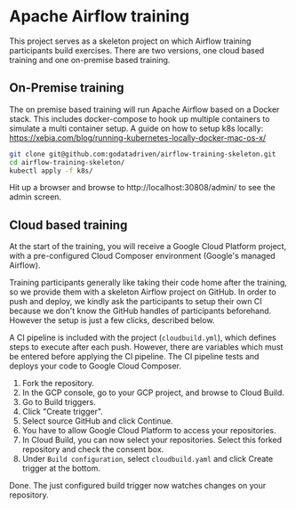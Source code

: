 # Apache Airflow training

This project serves as a skeleton project on which Airflow training participants build exercises. There are two versions, one cloud based training and one on-premise based training.

## On-Premise training

The on premise based training will run Apache Airflow based on a Docker stack. This includes docker-compose to hook up multiple containers to simulate a multi container setup. A guide on how to setup k8s locally: https://xebia.com/blog/running-kubernetes-locally-docker-mac-os-x/

```sh
git clone git@github.com:godatadriven/airflow-training-skeleton.git
cd airflow-training-skeleton/
kubectl apply -f k8s/
```

Hit up a browser and browse to http://localhost:30808/admin/ to see the admin screen.

## Cloud based training

At the start of the training, you will receive a Google Cloud Platform project, with a pre-configured Cloud Composer environment (Google's managed Airflow).

Training participants generally like taking their code home after the training, so we provide them with a skeleton Airflow project on GitHub. In order to push and deploy, we kindly ask the participants to setup their own CI because we don't know the GitHub handles of participants beforehand. However the setup is just a few clicks, described below.

A CI pipeline is included with the project (`cloudbuild.yml`), which defines steps to execute after each push. However, there are variables which must be entered before applying the CI pipeline. The CI pipeline tests and deploys your code to Google Cloud Composer.

1. Fork the repository.
2. In the GCP console, go to your GCP project, and browse to Cloud Build.
3. Go to Build triggers.
4. Click "Create trigger".
5. Select source GitHub and click Continue.
6. You have to allow Google Cloud Platform to access your repositories.
7. In Cloud Build, you can now select your repositories. Select this forked repository and check the consent box.
8. Under `Build configuration`, select `cloudbuild.yaml` and click Create trigger at the bottom.

Done. The just configured build trigger now watches changes on your repository.
